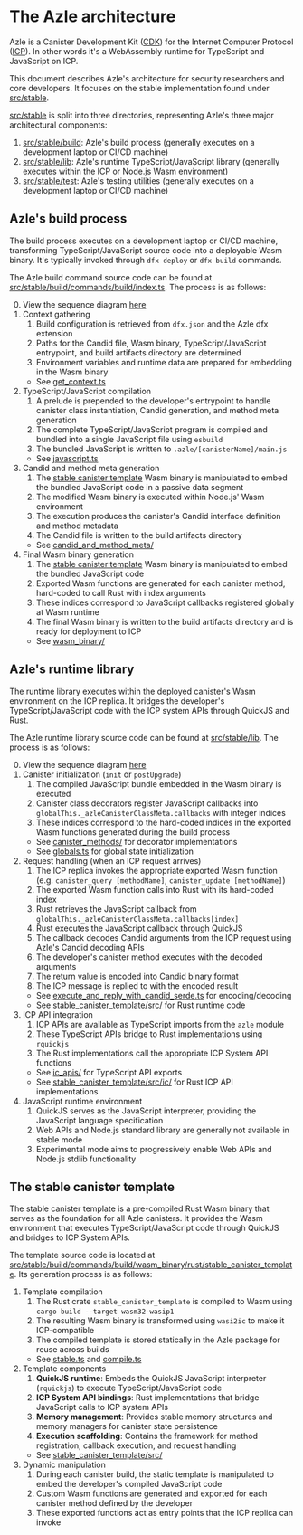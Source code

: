 # The Azle architecture

Azle is a Canister Development Kit ([CDK](https://internetcomputer.org/docs/building-apps/developer-tools/cdks/)) for the Internet Computer Protocol ([ICP](https://internetcomputer.org/)). In other words it's a WebAssembly runtime for TypeScript and JavaScript on ICP.

This document describes Azle's architecture for security researchers and core developers. It focuses on the stable implementation found under [src/stable](../../src/stable).

[src/stable](../../src/stable) is split into three directories, representing Azle's three major architectural components:

1. [src/stable/build](../../src/stable/build): Azle's build process (generally executes on a development laptop or CI/CD machine)
2. [src/stable/lib](../../src/stable/lib): Azle's runtime TypeScript/JavaScript library (generally executes within the ICP or Node.js Wasm environment)
3. [src/stable/test](../../src/stable/test): Azle's testing utilities (generally executes on a development laptop or CI/CD machine)

## Azle's build process

The build process executes on a development laptop or CI/CD machine, transforming TypeScript/JavaScript source code into a deployable Wasm binary. It's typically invoked through `dfx deploy` or `dfx build` commands.

The Azle build command source code can be found at [src/stable/build/commands/build/index.ts](../../src/stable/build/commands/build/index.ts). The process is as follows:

0. View the sequence diagram [here](./build_process_sequence.md)
1. Context gathering
    1. Build configuration is retrieved from `dfx.json` and the Azle dfx extension
    2. Paths for the Candid file, Wasm binary, TypeScript/JavaScript entrypoint, and build artifacts directory are determined
    3. Environment variables and runtime data are prepared for embedding in the Wasm binary
    - See [get_context.ts](../../src/stable/build/commands/build/get_context.ts)
2. TypeScript/JavaScript compilation
    1. A prelude is prepended to the developer's entrypoint to handle canister class instantiation, Candid generation, and method meta generation
    2. The complete TypeScript/JavaScript program is compiled and bundled into a single JavaScript file using `esbuild`
    3. The bundled JavaScript is written to `.azle/[canisterName]/main.js`
    - See [javascript.ts](../../src/stable/build/commands/build/javascript.ts)
3. Candid and method meta generation
    1. The [stable canister template](#the-stable-canister-template) Wasm binary is manipulated to embed the bundled JavaScript code in a passive data segment
    2. The modified Wasm binary is executed within Node.js' Wasm environment
    3. The execution produces the canister's Candid interface definition and method metadata
    4. The Candid file is written to the build artifacts directory
    - See [candid_and_method_meta/](../../src/stable/build/commands/build/candid_and_method_meta)
4. Final Wasm binary generation
    1. The [stable canister template](#the-stable-canister-template) Wasm binary is manipulated to embed the bundled JavaScript code
    2. Exported Wasm functions are generated for each canister method, hard-coded to call Rust with index arguments
    3. These indices correspond to JavaScript callbacks registered globally at Wasm runtime
    4. The final Wasm binary is written to the build artifacts directory and is ready for deployment to ICP
    - See [wasm_binary/](../../src/stable/build/commands/build/wasm_binary)

## Azle's runtime library

The runtime library executes within the deployed canister's Wasm environment on the ICP replica. It bridges the developer's TypeScript/JavaScript code with the ICP system APIs through QuickJS and Rust.

The Azle runtime library source code can be found at [src/stable/lib](../../src/stable/lib). The process is as follows:

0. View the sequence diagram [here](./runtime_library_sequence.md)
1. Canister initialization (`init` or `postUpgrade`)
    1. The compiled JavaScript bundle embedded in the Wasm binary is executed
    2. Canister class decorators register JavaScript callbacks into `globalThis._azleCanisterClassMeta.callbacks` with integer indices
    3. These indices correspond to the hard-coded indices in the exported Wasm functions generated during the build process
    - See [canister_methods/](../../src/stable/lib/canister_methods) for decorator implementations
    - See [globals.ts](../../src/stable/lib/globals.ts) for global state initialization
2. Request handling (when an ICP request arrives)
    1. The ICP replica invokes the appropriate exported Wasm function (e.g. `canister_query [methodName]`, `canister_update [methodName]`)
    2. The exported Wasm function calls into Rust with its hard-coded index
    3. Rust retrieves the JavaScript callback from `globalThis._azleCanisterClassMeta.callbacks[index]`
    4. Rust executes the JavaScript callback through QuickJS
    5. The callback decodes Candid arguments from the ICP request using Azle's Candid decoding APIs
    6. The developer's canister method executes with the decoded arguments
    7. The return value is encoded into Candid binary format
    8. The ICP message is replied to with the encoded result
    - See [execute_and_reply_with_candid_serde.ts](../../src/stable/lib/execute_and_reply_with_candid_serde.ts) for encoding/decoding
    - See [stable_canister_template/src/](../../src/stable/build/commands/build/wasm_binary/rust/stable_canister_template/src/) for Rust runtime code
3. ICP API integration
    1. ICP APIs are available as TypeScript imports from the `azle` module
    2. These TypeScript APIs bridge to Rust implementations using `rquickjs`
    3. The Rust implementations call the appropriate ICP System API functions
    - See [ic_apis/](../../src/stable/lib/ic_apis) for TypeScript API exports
    - See [stable_canister_template/src/ic/](../../src/stable/build/commands/build/wasm_binary/rust/stable_canister_template/src/ic/) for Rust ICP API implementations
4. JavaScript runtime environment
    1. QuickJS serves as the JavaScript interpreter, providing the JavaScript language specification
    2. Web APIs and Node.js standard library are generally not available in stable mode
    3. Experimental mode aims to progressively enable Web APIs and Node.js stdlib functionality

## The stable canister template

The stable canister template is a pre-compiled Rust Wasm binary that serves as the foundation for all Azle canisters. It provides the Wasm environment that executes TypeScript/JavaScript code through QuickJS and bridges to ICP System APIs.

The template source code is located at [src/stable/build/commands/build/wasm_binary/rust/stable_canister_template](../../src/stable/build/commands/build/wasm_binary/rust/stable_canister_template). Its generation process is as follows:

1. Template compilation
    1. The Rust crate `stable_canister_template` is compiled to Wasm using `cargo build --target wasm32-wasip1`
    2. The resulting Wasm binary is transformed using `wasi2ic` to make it ICP-compatible
    3. The compiled template is stored statically in the Azle package for reuse across builds
    - See [stable.ts](../../src/stable/build/commands/dev/template/stable.ts) and [compile.ts](../../src/stable/build/commands/build/wasm_binary/compile.ts)
2. Template components
    1. **QuickJS runtime**: Embeds the QuickJS JavaScript interpreter (`rquickjs`) to execute TypeScript/JavaScript code
    2. **ICP System API bindings**: Rust implementations that bridge JavaScript calls to ICP system APIs
    3. **Memory management**: Provides stable memory structures and memory managers for canister state persistence
    4. **Execution scaffolding**: Contains the framework for method registration, callback execution, and request handling
    - See [stable_canister_template/src/](../../src/stable/build/commands/build/wasm_binary/rust/stable_canister_template/src/)
3. Dynamic manipulation
    1. During each canister build, the static template is manipulated to embed the developer's compiled JavaScript code
    2. Custom Wasm functions are generated and exported for each canister method defined by the developer
    3. These exported functions act as entry points that the ICP replica can invoke
